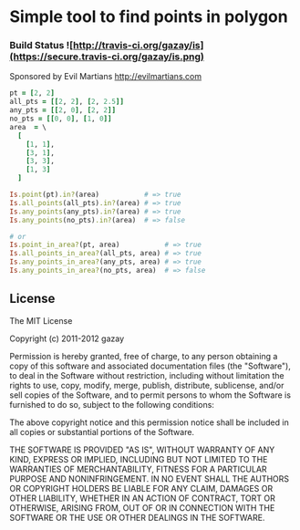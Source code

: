 # Simple tool to find points in polygon

### Build Status ![http://travis-ci.org/gazay/is](https://secure.travis-ci.org/gazay/is.png)

Sponsored by Evil Martians <http://evilmartians.com>

``` ruby
pt = [2, 2]
all_pts = [[2, 2], [2, 2.5]]
any_pts = [[2, 0], [2, 2]]
no_pts = [[0, 0], [1, 0]]
area  = \
  [
    [1, 1],
    [3, 1],
    [3, 3],
    [1, 3]
  ]

Is.point(pt).in?(area)           # => true
Is.all_points(all_pts).in?(area) # => true
Is.any_points(any_pts).in?(area) # => true
Is.any_points(no_pts).in?(area)  # => false

# or
Is.point_in_area?(pt, area)           # => true
Is.all_points_in_area?(all_pts, area) # => true
Is.any_points_in_area?(any_pts, area) # => true
Is.any_points_in_area?(no_pts, area)  # => false
```

## License

The MIT License

Copyright (c) 2011-2012 gazay

Permission is hereby granted, free of charge, to any person obtaining a copy of this software and associated documentation files (the "Software"), to deal in the Software without restriction, including without limitation the rights to use, copy, modify, merge, publish, distribute, sublicense, and/or sell copies of the Software, and to permit persons to whom the Software is furnished to do so, subject to the following conditions:

The above copyright notice and this permission notice shall be included in all copies or substantial portions of the Software.

THE SOFTWARE IS PROVIDED "AS IS", WITHOUT WARRANTY OF ANY KIND, EXPRESS OR IMPLIED, INCLUDING BUT NOT LIMITED TO THE WARRANTIES OF MERCHANTABILITY, FITNESS FOR A PARTICULAR PURPOSE AND NONINFRINGEMENT. IN NO EVENT SHALL THE AUTHORS OR COPYRIGHT HOLDERS BE LIABLE FOR ANY CLAIM, DAMAGES OR OTHER LIABILITY, WHETHER IN AN ACTION OF CONTRACT, TORT OR OTHERWISE, ARISING FROM, OUT OF OR IN CONNECTION WITH THE SOFTWARE OR THE USE OR OTHER DEALINGS IN THE SOFTWARE.
